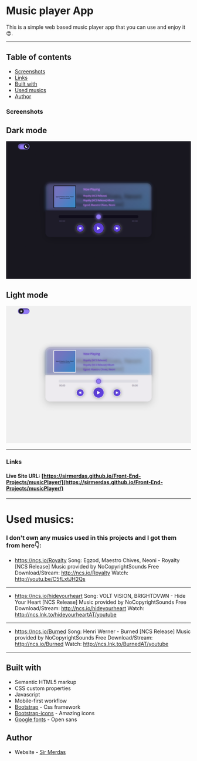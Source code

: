 # Music player App

This is a simple web based music player app that you can use and enjoy it😍.

---

## Table of contents

- [Screenshots](#screenshots)
- [Links](#links)
- [Built with](#built-with)
- [Used musics](#used-musics)
- [Author](#author)

### Screenshots

## Dark mode
![](./screenshot.png)

## Light mode
![](./screenshot-2.png)

---

### Links

#### Live Site URL: [https://sirmerdas.github.io/Front-End-Projects/musicPlayer/](https://sirmerdas.github.io/Front-End-Projects/musicPlayer/)

---

# Used musics:

### I don't own any musics used in this projects and I got them from here👇:

- https://ncs.io/Royalty
  Song: Egzod, Maestro Chives, Neoni - Royalty [NCS Release]
  Music provided by NoCopyrightSounds
  Free Download/Stream: http://ncs.io/Royalty
  Watch: http://youtu.be/C5fLxtJH2Qs

---

- https://ncs.io/hideyourheart
  Song: VOLT VISION, BRIGHTDVWN - Hide Your Heart [NCS Release]
  Music provided by NoCopyrightSounds
  Free Download/Stream: http://ncs.io/hideyourheart
  Watch: http://ncs.lnk.to/hideyourheartAT/youtube

---

- https://ncs.io/Burned
  Song: Henri Werner - Burned [NCS Release]
  Music provided by NoCopyrightSounds
  Free Download/Stream: http://ncs.io/Burned
  Watch: http://ncs.lnk.to/BurnedAT/youtube

---

## Built with

- Semantic HTML5 markup
- CSS custom properties
- Javascript
- Mobile-first workflow
- [Bootstrap](https://getbootstrap.com/) - Css framework
- [Bootstrap-icons](https://icons.getbootstrap.com/) - Amazing icons
- [Google fonts](https://fonts.google.com/) - Open sans

## Author

- Website - [Sir Merdas](https://sirmerdas.ir/)
